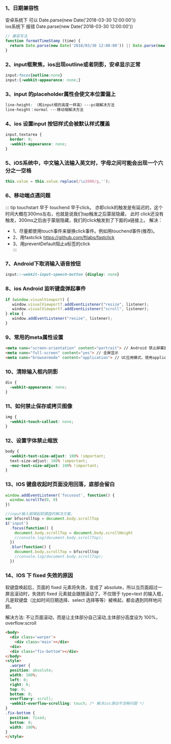 ### 1、日期兼容性

安卓系统下 可以
Date.parse(new Date('2018-03-30 12:00:00'))  
ios系统下 报错
Date.parse(new Date('2018-03-30 12:00:00'))  

``` javascript
// 兼容写法
function formatTimeStamp (time) {
  return Date.parse(new Date('2018/03/30 12:00:00')) || Date.parse(new Date('2018-03-30 12:00:00'))
}
```

### 2、input框聚焦，ios出现outline或者阴影，安卓显示正常

``` css
input:focus{outline:none}
input:{-webkit-appearance: none;}
```

### 3、input 的placeholder属性会使文本位置偏上

``` css
line-height: （和input框的高度一样高）---pc端解决方法
line-height：normal ---移动端解决方法
```

### 4、ios 设置input 按钮样式会被默认样式覆盖
``` css
input,textarea {
  border: 0;
  -webkit-appearance: none;
}
```

### 5、iOS系统中，中文输入法输入英文时，字母之间可能会出现一个六分之一空格

``` javascript
this.value = this.value.replace(/\u2006/g,'');
```

### 6、移动端点透问题
::: tip
touchstart 早于 touchend 早于click。 亦即click的触发是有延迟的，这个时间大概在300ms左右，也就是说我们tap触发之后蒙层隐藏， 此时 click还没有触发，300ms之后由于蒙层隐藏，我们的click触发到了下面的a链接上。
解决：
- 1、尽量都使用touch事件来替换click事件。例如用touchend事件(推荐)。
- 2、用fastclick https://github.com/ftlabs/fastclick
- 3、用preventDefault阻止a标签的click  
:::

### 7、Android下取消输入语音按钮
``` css
input::-webkit-input-speech-button {display: none}
```

### 8、ios Android 监听键盘弹起事件
``` js
if (window.visualViewport) {
   window.visualViewport?.addEventListener("resize", listener);
   window.visualViewport?.addEventListener("scroll", listener);
} else {
   window.addEventListener("resize", listener);
}
```

### 9、常用的meta属性设置
``` html
<meta name="screen-orientation" content="portrait"> // Android 禁止屏幕旋转
<meta name="full-screen" content="yes"> // 全屏显示
<meta name="browsermode" content="application"> // UC应用模式，使用application后，页面默认全屏，禁止长按菜单，禁止收拾，标准排版，以及强制图片显示。
```

### 10、清除输入框内阴影
``` css
div {
  -webkit-appearance: none;
}
```

### 11、如何禁止保存或拷贝图像
``` css
img {
  -webkit-touch-callout: none;
}
```

### 12、设置字体禁止缩放
``` css
body {
  -webkit-text-size-adjust: 100% !important;
  text-size-adjust: 100% !important;
  -moz-text-size-adjust: 100% !important;
}
```

### 13、IOS 键盘收起时页面没用回落，底部会留白
``` js
window.addEventListener('focusout', function() {
  window.scrollTo(0, 0)
})

//input输入框弹起软键盘的解决方案。
var bfscrolltop = document.body.scrollTop
$('input')
  .focus(function() {
    document.body.scrollTop = document.body.scrollHeight
    //console.log(document.body.scrollTop);
  })
  .blur(function() {
    document.body.scrollTop = bfscrolltop
    //console.log(document.body.scrollTop);
  })
```

### 14、IOS 下 fixed 失效的原因
软键盘唤起后，页面的 fixed 元素将失效，变成了 absolute，所以当页面超过一屏且滚动时，失效的 fixed 元素就会跟随滚动了。不仅限于 type=text 的输入框，凡是软键盘（比如时间日期选择、select 选择等等）被唤起，都会遇到同样地问题。

解决方法: 不让页面滚动，而是让主体部分自己滚动,主体部分高度设为 100%，overflow:scroll
``` html
<body>
  <div class='warper'>
    <div class='main'></div>
  <div>
  <div class="fix-bottom"></div>
</body>
<style>
  .warper {
  position: absolute;
  width: 100%;
  left: 0;
  right: 0;
  top: 0;
  bottom: 0;
  overflow-y: scroll;
  -webkit-overflow-scrolling: touch; /* 解决ios滑动不流畅问题 */
}
.fix-bottom {
  position: fixed;
  bottom: 0;
  width: 100%;
}
</style>
```
